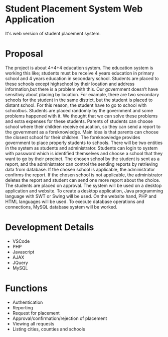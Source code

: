 # Student Placement System Web Application
It's web version of student placement system. 
# Proposal
The project is about 4+4+4 education system. The education system is working this like; students must be receive 4 years education in primary school and 4 years education in secondary school. Students are placed to these schools except highschool by their location and address information,but there is a problem with this. Our government doesn’t have sensitiviy about placing by location. For example, there are two secondary schools for the student in the same district, but the student is placed to distant school. For this reason, the student have to go to school with schoolbus. Students are placed randomly by the government and some problems happened with it. 
We thought that we can solve these problems and extra expenses for these students. Parents of students can choose school where their children receive education, so they can send a report to the government as a foreknowledge. Main idea is that parents can choose the closest school for their children. The foreknowledge provides government to place properly students to schools.
There will be two entities in the system as students and administrator. Students can login to system with password which is identified themselves and choose a school that they want to go by their precinct. The chosen school by the student is sent as a report, and the administrator can control the sending reports by retrieving data from database. If the chosen school is applicable, the administrator confirms the report. If the chosen school is not applicable, the administrator deletes the report and student can send one more report about the choice. The students are placed on approval.
The system will be used on a desktop application and website. To create a desktop application, Java programming language with SWT or Swing will be used. On the website hand, PHP and HTML languages will be used. To execute database operations and connections, MySQL database system will be worked.
# Development Details
- VSCode
- PHP
- Javascript
- AJAX
- JQuery
- MySQL
# Functions
- Authentication
- Reporting
- Request for placement
- Approval/confirmation/rejection of placement
- Viewing all requests
- Listing cities, counties and schools
